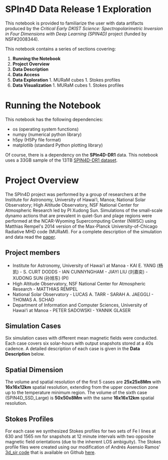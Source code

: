 # SPIn4D Data Release 1 Exploration

This notebook is provided to familiarize the user with data artifacts produced by the *Critical Early DKIST Science: Spectropolarimetric Inversion in Four Dimensions with Deep Learning (SPIN4D)* project (funded by NSF#2008344).

This notebook contains a series of sections covering:

1.    **Running the Notebook**
1.    **Project Overview**
1.    **Data Description**
1.    **Data Access**
1.    **Data Exploration**
    1. MURaM cubes
    1. Stokes profiles
1.    **Data Visualization**
    1. MURaM cubes
    1. Stokes profiles

# Running the Notebook

This notebook has the following dependencies:
-    os   (operating system functions)
-    numpy (numerical python library)
-    h5py (H5Py file format)
-    matplotlib (standard Python plotting library)

Of course, there is a dependency on the **SPIn4D-DR1** data. This notebook uses a 33GB sample of the 13TB [SPIN4D-DR1 dataset](http://dtn-itc.ifa.hawaii.edu/spin4d/DR1/).

# Project Overview

The SPIn4D project was performed by a group of researchers at the Institute for Astronomy, University of Hawai‘i, Manoa; National Solar Observatory; High Altitude Observatory, NSF National Center for Atmospheric Research led by PI Xudong Sun.
Simulations of the small-scale dynamo actions that are prevalent in quiet-Sun and plage regions were performed at the NCAR-Wyoming Supercomputing Center (NWSC) using Matthias Rempel's 2014 version of the Max-Planck University-of-Chicago Radiative MHD code (MURaM). For a complete description of the simulation and data read the [paper](https://arxiv.org/pdf/2407.20309).

## Project members
-    Institute for Astronomy, University of Hawai‘i at Manoa
    -     KAI E. YANG (杨凯)
    -     S. CURT DODDS
    -     IAN CUNNYNGHAM
    -     JIAYI LIU (刘嘉奕)
    -     XUDONG SUN (孙旭东) (PI)
-    High Altitude Observatory, NSF National Center for Atmospheric Research
    -    MATTHIAS REMPEL
-    National Solar Observatory
    -    LUCAS A. TARR
    -    SARAH A. JAEGGLI
    -    THOMAS A. SCHAD
-    Department of Information and Computer Sciences, University of Hawai‘i at Manoa
    -    PETER SADOWSKI
    -    YANNIK GLASER


## Simulation Cases
Six simulation cases with different mean magnetic fields were conducted. Each case covers six solar-hours with output snapshots stored at a 40s cadence. A detailed description of each case is given in the **Data Description** below.

##  Spatial Dimension
The volume and spatial resolution of the first 5 cases are **25x25x8Mm** with **16x16x12km** spatial resolution, extending from the upper convection zone up to the temperature minimum region. The volume of the sixth case (SPIN4D_SSD_Large) is **50x50x8Mm** with the same **16x16x12km** spatial resolution.

## Stokes Profiles
For each case we synthesized Stokes profiles for two sets of Fe I lines at 630 and 1565 nm for snapshots at 12 minute intervals with two opposite magnetic field orientations (due to the inherent LOS ambiguity). The Stokes profile files were created using our modification of Andrés Asensio Ramos' [3d_sir code](https://github.com/aasensio/3d_sir) that is available on Github [here](https://github.com/ifauh/par-sir).
